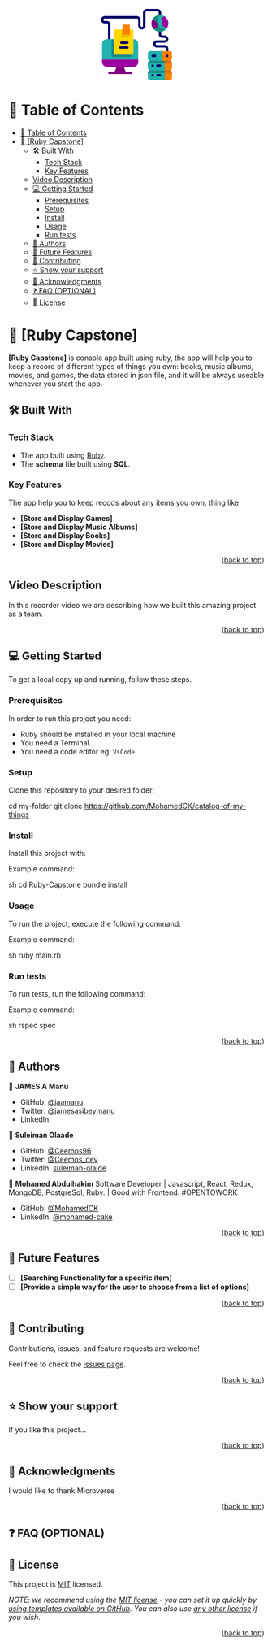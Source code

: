 <a name="readme-top"></a>

<!--
HOW TO USE:
This is an example of how you may give instructions on setting up your project locally.

Modify this file to match your project and remove sections that don't apply.

REQUIRED SECTIONS:
- Table of Contents
- About the Project
  - Built With
  - Live Demo
- Getting Started
- Authors
- Future Features
- Contributing
- Show your support
- Acknowledgements
- License

OPTIONAL SECTIONS:
- FAQ

After you're finished please remove all the comments and instructions!
-->

<div align="center">
  <!-- You are encouraged to replace this logo with your own! Otherwise you can also remove it. -->
  <img src="./assets/catalog_logo.png" alt="logo" width="140"  height="auto" />
  <br/>

</div>

<!-- TABLE OF CONTENTS -->

# 📗 Table of Contents

- [📗 Table of Contents](#-table-of-contents)
- [📖 \[Ruby Capstone\] ](#-ruby-capstone-)
  - [🛠 Built With ](#-built-with-)
    - [Tech Stack ](#tech-stack-)
    - [Key Features ](#key-features-)
  - [Video Description ](#video-description-)
  - [💻 Getting Started ](#-getting-started-)
    - [Prerequisites](#prerequisites)
    - [Setup](#setup)
    - [Install](#install)
    - [Usage](#usage)
    - [Run tests](#run-tests)
  - [👥 Authors ](#-authors-)
  - [🔭 Future Features ](#-future-features-)
  - [🤝 Contributing ](#-contributing-)
  - [⭐️ Show your support ](#️-show-your-support-)
  - [🙏 Acknowledgments ](#-acknowledgments-)
  - [❓ FAQ (OPTIONAL) ](#-faq-optional-)
  - [📝 License ](#-license-)

<!-- PROJECT DESCRIPTION -->

# 📖 [Ruby Capstone] <a name="about-project"></a>

**[Ruby Capstone]** is console app built using ruby, the app will help you to keep a record of different types of things you own: books, music albums, movies, and games, the data stored in json file, and it will be always useable whenever you start the app.

## 🛠 Built With <a name="built-with"></a>

### Tech Stack <a name="tech-stack"></a>

- The app built using [Ruby](https://www.ruby-lang.org/en/).
- The **schema** file built using **SQL**.

<!-- Features -->

### Key Features <a name="key-features"></a>

The app help you to keep recods about any items you own, thing like

- **[Store and Display Games]**
- **[Store and Display Music Albums]**
- **[Store and Display Books]**
- **[Store and Display Movies]**

<p align="right">(<a href="#readme-top">back to top</a>)</p>

## Video Description <a name="vd-disc"></a>

In this recorder video we are describing how we built this amazing project as a team.

<p align="right">(<a href="#readme-top">back to top</a>)</p>

<!-- GETTING STARTED -->

## 💻 Getting Started <a name="getting-started"></a>

To get a local copy up and running, follow these steps.

### Prerequisites

In order to run this project you need:

- Ruby should be installed in your local machine
- You need a Terminal.
- You need a code editor eg: `VsCode`

### Setup

Clone this repository to your desired folder:


  cd my-folder
  git clone https://github.com/MohamedCK/catalog-of-my-things


### Install

Install this project with:

Example command:

sh
  cd Ruby-Capstone
  bundle install


### Usage

To run the project, execute the following command:

Example command:

sh
  ruby main.rb


### Run tests

To run tests, run the following command:

Example command:

sh
  rspec spec


<p align="right">(<a href="#readme-top">back to top</a>)</p>

<!-- AUTHORS -->

## 👥 Authors <a name="authors"></a>

👤 **JAMES A Manu**

- GitHub: [@jaamanu](https://github.com/jaamanu)
- Twitter: [@jamesasibeymanu](https://twitter.com/jamesasibeymanu)
- LinkedIn: [](https://www.linkedin.com/in/khaled-al-khateeb-3a1013247/)

👤  **Suleiman Olaade**

- GitHub: [@Ceemos96](https://github.com/Ceemos96)
- Twitter: [@Ceemos_dev](https://twitter.com/Ceemos_dev)
- LinkedIn: [suleiman-olaide](https://www.linkedin.com/in/suleiman-olaide)

👤 **Mohamed Abdulhakim**
Software Developer | Javascript, React, Redux, MongoDB, PostgreSql, Ruby. | Good with Frontend. #OPENTOWORK
- GitHub: [@MohamedCK](https://github.com/MohamedCK)
- LinkedIn: [@mohamed-cake](https://www.linkedin.com/in/mohamed-cake/)

<p align="right">(<a href="#readme-top">back to top</a>)</p>

<!-- FUTURE FEATURES -->

## 🔭 Future Features <a name="future-features"></a>

- [ ] **[Searching Functionality for a specific item]**
- [ ] **[Provide a simple way for the user to choose from a list of options]**

<p align="right">(<a href="#readme-top">back to top</a>)</p>

<!-- CONTRIBUTING -->

## 🤝 Contributing <a name="contributing"></a>

Contributions, issues, and feature requests are welcome!

Feel free to check the [issues page](../../issues/).

<p align="right">(<a href="#readme-top">back to top</a>)</p>

<!-- SUPPORT -->

## ⭐️ Show your support <a name="support"></a>

If you like this project...

<p align="right">(<a href="#readme-top">back to top</a>)</p>

<!-- ACKNOWLEDGEMENTS -->

## 🙏 Acknowledgments <a name="acknowledgements"></a>

I would like to thank Microverse

<p align="right">(<a href="#readme-top">back to top</a>)</p>

<!-- FAQ (optional) -->

## ❓ FAQ (OPTIONAL) <a name="faq"></a>

<!-- LICENSE -->

## 📝 License <a name="license"></a>

This project is [MIT](./LICENSE) licensed.

_NOTE: we recommend using the [MIT license](https://choosealicense.com/licenses/mit/) - you can set it up quickly by [using templates available on GitHub](https://docs.github.com/en/communities/setting-up-your-project-for-healthy-contributions/adding-a-license-to-a-repository). You can also use [any other license](https://choosealicense.com/licenses/) if you wish._

<p align="right">(<a href="#readme-top">back to top</a>)</p>